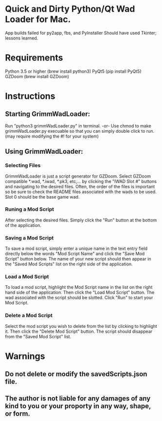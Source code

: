 # Quick and Dirty Python/Qt Wad Loader for Mac.
 App builds failed for py2app, fbs, and PyInstaller
 Should have used Tkinter; lessons learned.

# Requirements
 Python 3.5 or higher (brew install python3)
 PyQt5 (pip install PyQt5)
 GZDoom (brew install GZDoom)

# Instructions

## Starting GrimmWadLoader:
 Run "python3 grimmWadLoader.py" in terminal.
 -or-
 Use chmod to make grimmWadLoader.py execuable so that you can simply
 double click to run. (may require modifying the #! for your system)

## Using GrimmWadLoader:

### Selecting Files
 GrimmWadLoader is just a script generator for GZDoom. Select GZDoom compatible *.wad, *.iwad, *.pk3, etc,... by clicking the "IWAD Slot #" buttons and navigating to the desired files. Often, the order of the 
 files is important so be sure to check the README files associated
 with the wads to be used. Slot 0 should be the base game wad.

### Runing a Mod Script
 After selecting the desired files. Simply click the "Run" button at 
 the bottom of the application. 

### Saving a Mod Script
 To save a mod script, simply enter a unique name in the text entry field directly below the words "Mod Script Name" and click the "Save Mod
 Script" button below. The name of your new script should then appear in the "Saved Mod Scripts" list on the right side of the application.

### Load a Mod Script
 To load a mod script, highlight the Mod Script name in the list on the right hand side of the application. Then click the "Load Mod Script" button. The wad associated with the script should be slotted. Click "Run" to start your Mod Script.

### Delete a Mod Script
 Select the mod script you wish to delete from the list by clicking to highlight it. Then click the "Delete Mod Script" button. The script should disappear from the "Saved Mod Script" list.

# Warnings
## Do not delete or modify the savedScripts.json file.
## The author is not liable for any damages of any kind to you or your proporty in any way, shape, or form.
